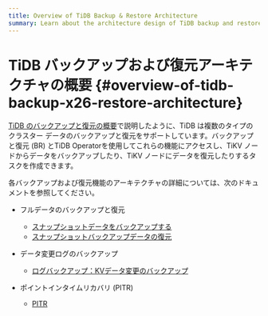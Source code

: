 ```yaml
---
title: Overview of TiDB Backup & Restore Architecture
summary: Learn about the architecture design of TiDB backup and restore features.
---
```


# TiDB バックアップおよび復元アーキテクチャの概要 {#overview-of-tidb-backup-x26-restore-architecture}

[TiDB のバックアップと復元の概要](/br/backup-and-restore-overview.md)で説明したように、TiDB は複数のタイプのクラスター データのバックアップと復元をサポートしています。バックアップと復元 (BR) とTiDB Operatorを使用してこれらの機能にアクセスし、TiKV ノードからデータをバックアップしたり、TiKV ノードにデータを復元したりするタスクを作成できます。

各バックアップおよび復元機能のアーキテクチャの詳細については、次のドキュメントを参照してください。

-   フルデータのバックアップと復元

    -   [スナップショットデータをバックアップする](/br/br-snapshot-architecture.md#process-of-backup)
    -   [スナップショットバックアップデータの復元](/br/br-snapshot-architecture.md#process-of-restore)

-   データ変更ログのバックアップ

    -   [ログバックアップ：KVデータ変更のバックアップ](/br/br-log-architecture.md#process-of-log-backup)

-   ポイントインタイムリカバリ (PITR)

    -   [PITR](/br/br-log-architecture.md#process-of-pitr)
